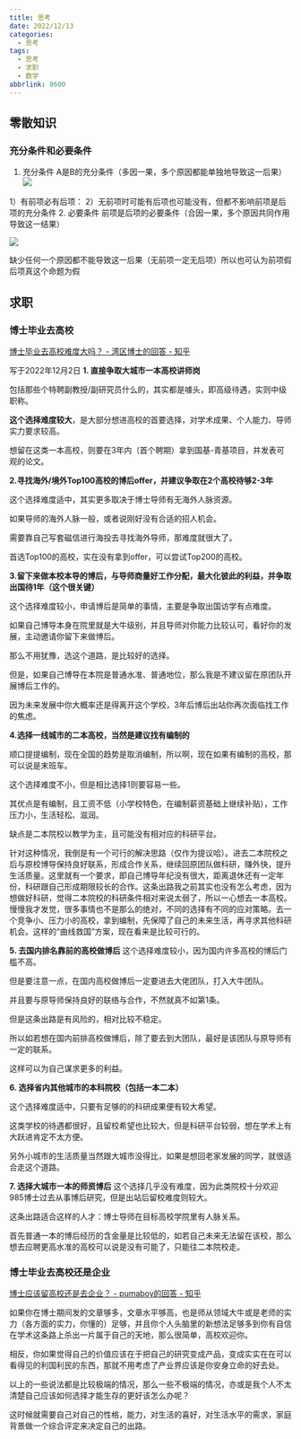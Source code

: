 ```yaml
---
title: 思考
date: 2022/12/13
categories:
  - 思考
tags:
  - 思考
  - 求职
  - 数学
abbrlink: 8600
---
```



## 零散知识
### 充分条件和必要条件
1. 充分条件
 A是B的充分条件（多因一果，多个原因都能单独地导致这一后果）  
 ![](https://pic1.zhimg.com/80/v2-90dcec2eab295830dded9288684c3ae3_1440w.webp?source=1940ef5c)

 1）有前项必有后项：
 2）无前项时可能有后项也可能没有，但都不影响前项是后项的充分条件
2. 必要条件
前项是后项的必要条件（合因一果，多个原因共同作用导致这一结果）

![](https://pic1.zhimg.com/80/v2-1d7407e1c6a7d04b28631634332a86d6_1440w.webp?source=1940ef5c)

缺少任何一个原因都不能导致这一后果（无前项一定无后项）所以也可认为前项假后项真这个命题为假

## 求职
### 博士毕业去高校
[博士毕业去高校难度大吗？ - 湾区博士的回答 - 知乎](https://www.zhihu.com/question/352844946/answer/1733695101)

写于2022年12月2日
**1. 直接争取大城市一本高校讲师岗**

包括那些个特聘副教授/副研究员什么的，其实都是噱头，即高级待遇，实则中级职称。

**这个选择难度较大**，是大部分想进高校的首要选择，对学术成果、个人能力、导师实力要求较高。

想留在这类一本高校，则要在3年内（首个聘期）拿到国基-青基项目，并发表可观的论文。

**2.寻找海外/境外Top100高校的博后offer，并建议争取在2个高校待够2-3年**

这个选择难度适中，其实更多取决于博士导师有无海外人脉资源。

如果导师的海外人脉一般，或者说刚好没有合适的招人机会。

需要靠自己写套磁信进行海投去寻找海外导师，那难度就很大了。

首选Top100的高校，实在没有拿到offer，可以尝试Top200的高校。

**3.留下来做本校本导的博后，与导师商量好工作分配，最大化彼此的利益，并争取出国待1年（这个很关键）**

这个选择难度较小，申请博后是简单的事情，主要是争取出国访学有点难度。

如果自己博导本身在院里就是大牛级别，并且导师对你能力比较认可，看好你的发展，主动邀请你留下来做博后。

那么不用犹豫，选这个道路，是比较好的选择。

但是，如果自己博导在本院是普通水准、普通地位，那么我是不建议留在原团队开展博后工作的。

因为未来发展中你大概率还是得离开这个学校，3年后博后出站你再次面临找工作的焦虑。

**4.选择一线城市的二本高校，当然是建议找有编制的**

顺口提提编制，现在全国的趋势是取消编制，所以啊，现在如果有编制的高校，那可以说是末班车。

这个选择难度不小，但是相比选择1则要容易一些。

其优点是有编制，且工资不低（小学校特色，在编制薪资基础上继续补贴），工作压力小，生活轻松、滋润。

缺点是二本院校以教学为主，且可能没有相对应的科研平台。

针对这种情况，我倒是有一个可行的解决思路（仅作为提议哈）。进去二本院校之后与原校博导保持良好联系，形成合作关系，继续回原团队做科研，赚外快，提升生活质量。这里就有一个要求，即自己博导年纪没有很大，距离退休还有一定年份，科研跟自己形成期限较长的合作。这条出路我之前其实也没有怎么考虑，因为想做好科研，觉得二本院校的科研条件相对来说太弱了，所以一心想去一本高校。慢慢我才发觉，很多事情也不是那么的绝对，不同的选择有不同的应对策略。去一个竞争小、压力小的高校，拿到编制，先保障了自己的未来生活，再寻求其他科研机会。这样的“曲线救国”方案，现在看来是比较可行的。

**5. 去国内排名靠前的高校做博后**
这个选择难度较小，因为国内许多高校的博后门槛不高。

但是要注意一点，在国内高校做博后一定要进去大佬团队，打入大牛团队。

并且要与原导师保持良好的联络与合作，不然就真不如第1条。

但是这条出路是有风险的，相对比较不稳定。

所以如若想在国内前排高校做博后，除了要去到大团队，最好是该团队与原导师有一定的联系。

这样可以为自己谋求更多的利益。

**6. 选择省内其他城市的本科院校（包括一本二本）**

这个选择难度适中，只要有足够的的科研成果便有较大希望。

这类学校的待遇都很好，且留校希望也比较大，但是科研平台较弱，想在学术上有大跃进肯定不太方便。

另外小城市的生活质量当然跟大城市没得比，如果是想回老家发展的同学，就很适合走这个道路。

**7. 选择大城市一本的师资博后**
这个选择几乎没有难度，因为此类院校十分欢迎985博士过去从事博后研究，但是出站后留校难度则较大。

这条出路适合这样的人才：博士导师在目标高校学院里有人脉关系。

首先普通一本的博后经历的含金量是比较低的，如若自己未来无法留在该校，那么想去应聘更高水准的高校可以说是没有可能了，只能往二本院校走。

### 博士毕业去高校还是企业
[博士应该留高校还是去企业？ - pumaboy的回答 - 知乎](https://www.zhihu.com/question/267425239/answer/337241844)

如果你在博士期间发的文章够多，文章水平够高，也是师从领域大牛或是老师的实力（各方面的实力，你懂的）足够，并且你个人头脑里的新想法足够多到你有自信在学术这条路上杀出一片属于自己的天地，那么很简单，高校欢迎你。

相反，你如果觉得自己的价值应该在于把自己的研究变成产品，变成实实在在可以看得见的利国利民的东西，那就不用考虑了产业界应该是你安身立命的好去处。

以上的一些说法都是比较极端的情况，那么一些不极端的情况，亦或是我个人不太清楚自己应该如何选择才能生存的更好该怎么办呢？

这时候就需要自己对自己的性格，能力，对生活的喜好，对生活水平的需求，家庭背景做一个综合评定来决定自己的出路。